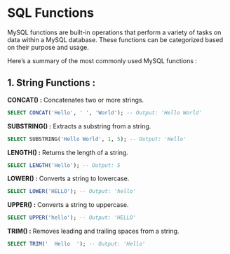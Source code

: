 # SQL Functions

MySQL functions are built-in operations that perform a variety of tasks on data within a MySQL database. These functions can be categorized based on their purpose and usage.

Here’s a summary of the most commonly used MySQL functions :


## 1. String Functions :

**CONCAT() :**
 Concatenates two or more strings.

```sql
SELECT CONCAT('Hello', ' ', 'World'); -- Output: 'Hello World'
```

**SUBSTRING() :**
 Extracts a substring from a string.

```sql
SELECT SUBSTRING('Hello World', 1, 5); -- Output: 'Hello'
```

**LENGTH() :** Returns the length of a string.

```sql
SELECT LENGTH('Hello'); -- Output: 5
```
**LOWER() :**
 Converts a string to lowercase.

```sql
SELECT LOWER('HELLO'); -- Output: 'hello'
```

**UPPER() :**
 Converts a string to uppercase.

```sql
SELECT UPPER('hello'); -- Output: 'HELLO'
```

**TRIM() :**
 Removes leading and trailing spaces from a string.

```sql
SELECT TRIM('  Hello  '); -- Output: 'Hello'
```
